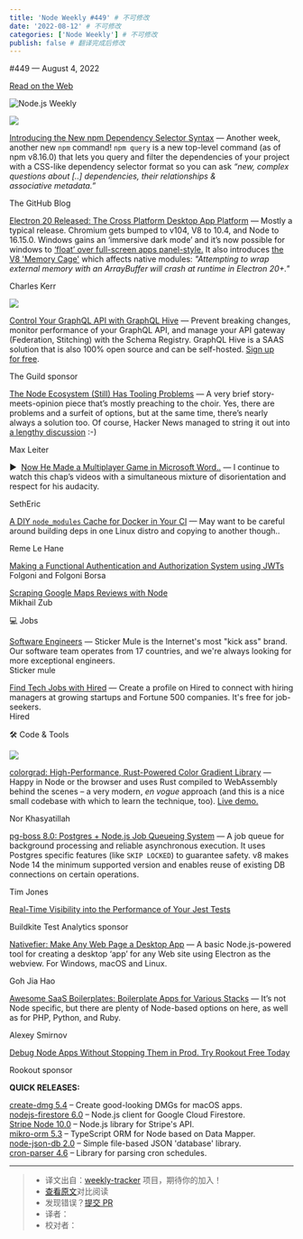 ```yaml
---
title: 'Node Weekly #449' # 不可修改
date: '2022-08-12' # 不可修改
categories: ['Node Weekly'] # 不可修改
publish: false # 翻译完成后修改
---
```


<!--以上是预览信息，图片一张或限制百字左右，前者优先，全文请使用二级及以下标题-->
<!-- more -->

#​449 — August 4, 2022

[Read on the Web](https://nodeweekly.com/link/127189/web)

![Node.js Weekly](https://res.cloudinary.com/cpress/image/upload/v1653576619/lgfqinzbdqttwmhvljxb.png)

[![](https://res.cloudinary.com/cpress/image/upload/w_1280,e_sharpen:60/ljsajeyzevq7avqpdneh.jpg)](https://nodeweekly.com/link/127190/web)

[Introducing the New npm Dependency Selector Syntax](https://nodeweekly.com/link/127190/web "github.blog") — Another week, another new `npm` command! `npm query` is a new top-level command (as of npm v8.16.0) that lets you query and filter the dependencies of your project with a CSS-like dependency selector format so you can ask _“new, complex questions about \[..\] dependencies, their relationships & associative metadata.”_

The GitHub Blog

[Electron 20 Released: The Cross Platform Desktop App Platform](https://nodeweekly.com/link/127193/web "www.electronjs.org") — Mostly a typical release. Chromium gets bumped to v104, V8 to 10.4, and Node to 16.15.0. Windows gains an ‘immersive dark mode’ and it’s now possible for windows to [‘float’ over full-screen apps panel-style.](https://nodeweekly.com/link/127194/web) It also introduces [the V8 'Memory Cage'](https://nodeweekly.com/link/127195/web) which affects native modules: _"Attempting to wrap external memory with an ArrayBuffer will crash at runtime in Electron 20+."_

Charles Kerr

[![](https://copm.s3.amazonaws.com/ba356e99.png)](https://nodeweekly.com/link/127191/web)

[Control Your GraphQL API with GraphQL Hive](https://nodeweekly.com/link/127191/web) — Prevent breaking changes, monitor performance of your GraphQL API, and manage your API gateway (Federation, Stitching) with the Schema Registry. GraphQL Hive is a SAAS solution that is also 100% open source and can be self-hosted. [Sign up for free](https://nodeweekly.com/link/127192/web).

The Guild sponsor

[The Node Ecosystem (Still) Has Tooling Problems](https://nodeweekly.com/link/127196/web "maxleiter.com") — A very brief story-meets-opinion piece that’s mostly preaching to the choir. Yes, there are problems and a surfeit of options, but at the same time, there’s nearly always a solution too. Of course, Hacker News managed to string it out into [a lengthy discussion](https://nodeweekly.com/link/127197/web) :-)

Max Leiter

▶  [Now He Made a Multiplayer Game in Microsoft Word..](https://nodeweekly.com/link/127198/web "www.youtube.com") — I continue to watch this chap’s videos with a simultaneous mixture of disorientation and respect for his audacity.

SethEric

[A DIY `node_modules` Cache for Docker in Your CI](https://nodeweekly.com/link/127199/web "remelehane.dev") — May want to be careful around building deps in one Linux distro and copying to another though..

Reme Le Hane

[Making a Functional Authentication and Authorization System using JWTs](https://nodeweekly.com/link/127200/web)  
Folgoni and Folgoni Borsa

[Scraping Google Maps Reviews with Node](https://nodeweekly.com/link/127201/web)  
Mikhail Zub

💻 Jobs

[Software Engineers](https://nodeweekly.com/link/127216/web) — Sticker Mule is the Internet's most "kick ass" brand. Our software team operates from 17 countries, and we're always looking for more exceptional engineers.  
Sticker mule

[Find Tech Jobs with Hired](https://nodeweekly.com/link/127202/web) — Create a profile on Hired to connect with hiring managers at growing startups and Fortune 500 companies. It's free for job-seekers.  
Hired

🛠 Code & Tools

[![](https://res.cloudinary.com/cpress/image/upload/w_1280,e_sharpen:60/o60ersmvwlc94vjft0kb.jpg)](https://nodeweekly.com/link/127203/web)

[colorgrad: High-Performance, Rust-Powered Color Gradient Library](https://nodeweekly.com/link/127203/web "github.com") — Happy in Node or the browser and uses Rust compiled to WebAssembly behind the scenes – a very modern, _en vogue_ approach (and this is a nice small codebase with which to learn the technique, too). [Live demo.](https://nodeweekly.com/link/127204/web)

Nor Khasyatillah

[pg-boss 8.0: Postgres + Node.js Job Queueing System](https://nodeweekly.com/link/127205/web "github.com") — A job queue for background processing and reliable asynchronous execution. It uses Postgres specific features (like `SKIP LOCKED`) to guarantee safety. v8 makes Node 14 the minimum supported version and enables reuse of existing DB connections on certain operations.

Tim Jones

[Real-Time Visibility into the Performance of Your Jest Tests](https://nodeweekly.com/link/127206/web "buildkite.com")

Buildkite Test Analytics sponsor

[Nativefier: Make Any Web Page a Desktop App](https://nodeweekly.com/link/127207/web "github.com") — A basic Node.js-powered tool for creating a desktop ‘app’ for any Web site using Electron as the webview. For Windows, macOS and Linux.

Goh Jia Hao

[Awesome SaaS Boilerplates: Boilerplate Apps for Various Stacks](https://nodeweekly.com/link/127208/web "github.com") — It’s not Node specific, but there are plenty of Node-based options on here, as well as for PHP, Python, and Ruby.

Alexey Smirnov

[Debug Node Apps Without Stopping Them in Prod. Try Rookout Free Today](https://nodeweekly.com/link/127209/web "www.rookout.com")

Rookout sponsor

**QUICK RELEASES:**

[create-dmg 5.4](https://nodeweekly.com/link/127210/web) – Create good-looking DMGs for macOS apps.  
[nodejs-firestore 6.0](https://nodeweekly.com/link/127211/web) – Node.js client for Google Cloud Firestore.  
[Stripe Node 10.0](https://nodeweekly.com/link/127212/web) – Node.js library for Stripe's API.  
[mikro-orm 5.3](https://nodeweekly.com/link/127213/web) – TypeScript ORM for Node based on Data Mapper.  
[node-json-db 2.0](https://nodeweekly.com/link/127214/web) – Simple file-based JSON 'database' library.  
[cron-parser 4.6](https://nodeweekly.com/link/127215/web) – Library for parsing cron schedules.

---
> * 译文出自：[weekly-tracker](https://github.com/FEDarling/weekly-tracker) 项目，期待你的加入！
> * [查看原文](https://nodeweekly.com/issues/449)对比阅读
> * 发现错误？[提交 PR](https://github.com/FEDarling/weekly-tracker/blob/main/weeklys/node_weekly/449)
> * 译者：
> * 校对者：
